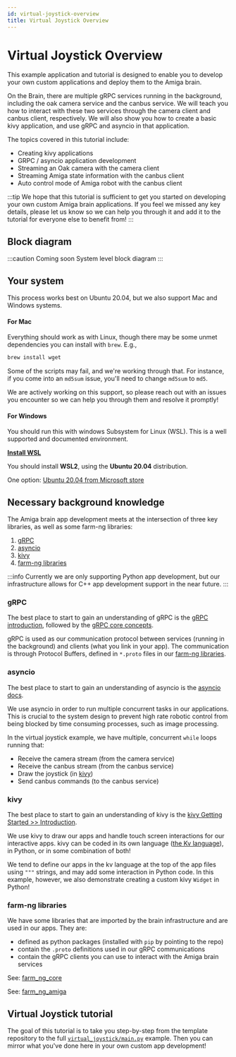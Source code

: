 ```yaml
---
id: virtual-joystick-overview
title: Virtual Joystick Overview
---
```

# Virtual Joystick Overview

This example application and tutorial is designed to enable you to develop your own custom applications and deploy them to the Amiga brain.

On the Brain, there are multiple gRPC services running in the background, including the oak camera service and the canbus service.
We will teach you how to interact with these two services through the camera client and canbus client, respectively.
We will also show you how to create a basic kivy application, and use gRPC and asyncio in that application.

The topics covered in this tutorial include:
- Creating kivy applications
- GRPC / asyncio application development
- Streaming an Oak camera with the camera client
- Streaming Amiga state information with the canbus client
- Auto control mode of Amiga robot with the canbus client

:::tip
We hope that this tutorial is sufficient to get you started on developing your own custom Amiga brain applications.
If you feel we missed any key details, please let us know so we can help you through it and add it to the tutorial for everyone else to benefit from!
:::


## Block diagram

:::caution Coming soon
System level block diagram
:::

## Your system

This process works best on Ubuntu 20.04, but we also support Mac and Windows systems.

#### For Mac

Everything should work as with Linux, though there may be some unmet dependencies you can install with `brew`.
E.g.,
```bash
brew install wget
```
Some of the scripts may fail, and we're working through that.
For instance, if you come into an `md5sum` issue, you'll need to change `md5sum` to `md5`.

We are actively working on this support, so please reach out with an issues you encounter so we can help you through them and resolve it promptly!

#### For Windows

You should run this with windows Subsystem for Linux (WSL).
This is a well supported and documented environment.

[**Install WSL**](https://learn.microsoft.com/en-us/windows/wsl/install)

You should install **WSL2**, using the **Ubuntu 20.04** distribution.

One option: [Ubuntu 20.04 from Microsoft store](https://apps.microsoft.com/store/detail/ubuntu-2004/9N6SVWS3RX71)


## Necessary background knowledge

The Amiga brain app development meets at the intersection of three key libraries, as well as some farm-ng libraries:

1. [gRPC](https://grpc.io/)
2. [asyncio](https://docs.python.org/3/library/asyncio.html)
3. [kivy](https://kivy.org/)
4. [farm-ng libraries](#farm-ng-libraries)

:::info
Currently we are only supporting Python app development, but our infrastructure allows for C++ app development support in the near future.
:::

### gRPC

The best place to start to gain an understanding of gRPC is the [gRPC introduction](https://grpc.io/docs/what-is-grpc/introduction/), followed by the [gRPC core concepts](https://grpc.io/docs/what-is-grpc/core-concepts/).

gRPC is used as our communication protocol between services (running in the background) and clients (what you link in your app).
The communication is through Protocol Buffers, defined in `*.proto` files in our [farm-ng libraries](#farm-ng-libraries).

### asyncio

The best place to start to gain an understanding of asyncio is the [asyncio docs](https://docs.python.org/3/library/asyncio.html).

We use asyncio in order to run multiple concurrent tasks in our applications.
This is crucial to the system design to prevent high rate robotic control from being blocked by time consuming processes, such as image processing.

In the virtual joystick example, we have multiple, concurrent `while` loops running that:
- Receive the camera stream (from the camera service)
- Receive the canbus stream (from the canbus service)
- Draw the joystick (in [kivy](#kivy))
- Send canbus commands (to the canbus service)

### kivy

The best place to start to gain an understanding of kivy is the [kivy Getting Started >> Introduction](https://kivy.org/doc/stable/gettingstarted/intro.html).

We use kivy to draw our apps and handle touch screen interactions for our interactive apps.
kivy can be coded in its own language ([the Kv language](https://kivy.org/doc/stable/guide/lang.html)), in Python, or in some combination of both!

We tend to define our apps in the kv language at the top of the app files using `"""` strings, and may add some interaction in Python code.
In this example, however, we also demonstrate creating a custom kivy `Widget` in Python!

### farm-ng libraries

We have some libraries that are imported by the brain infrastructure and are used in our apps.
They are:
- defined as python packages (installed with `pip` by pointing to the repo)
- contain the `.proto` definitions used in our gRPC communications
- contain the gRPC clients you can use to interact with the Amiga brain services

See: [farm_ng_core](https://github.com/farm-ng/farm-ng-core)

See: [farm_ng_amiga](https://github.com/farm-ng/amiga-brain-api)

## Virtual Joystick tutorial

The goal of this tutorial is to take you step-by-step from the template repository to the full [`virtual_joystick/main.py`](https://github.com/farm-ng/amiga-brain-api/blob/main/py/examples/virtual_joystick/main.py) example.
Then you can mirror what you've done here in your own custom app development!
